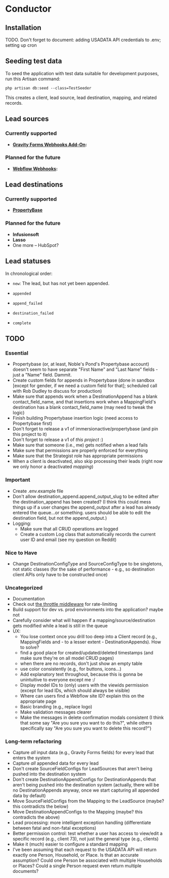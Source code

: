 # Conductor

## Installation

TODO. Don't forget to document: adding USADATA API credentials to .env; setting up cron

## Seeding test data

To seed the application with test data suitable for development purposes, run this Artisan command:

    php artisan db:seed --class=TestSeeder

This creates a client, lead source, lead destination, mapping, and related records.

## Lead sources

### Currently supported

* **[Gravity Forms Webhooks Add-On](https://www.gravityforms.com/add-ons/webhooks/):**

### Planned for the future

* **[Webflow Webhooks](https://webflow.com/feature/create-webhooks-from-project-settings):**

## Lead destinations

### Currently supported

* **[PropertyBase](https://www.propertybase.com/)**

### Planned for the future

* **Infusionsoft**
* **Lasso**
* One more – HubSpot?

## Lead statuses

In chronological order:

* `new`: The lead, but has not yet been appended.

* `appended`

* `append_failed`

* `destination_failed`

* `complete`

## TODO

### Essential

* Propertybase (or, at least, Noble's Pond's Propertybase account) doesn't seem to have separate "First Name" and "Last Name" fields - just a "Name" field. Dammit.
* Create custom fields for appends in Propertybase (done in sandbox [except for gender, if we need a custom field for that]; scheduled call with Rob Dudley to discuss for production)
* Make sure that appends work when a DestinationAppend has a blank contact_field_name, and that insertions work when a MappingField's destination has a blank contact_field_name (may need to tweak the logic)
* Finish building Propertybase insertion logic (need access to Propertybase first)
* Don't forget to release a v1 of immersionactive/propertybase (and pin this project to it)
* Don't forget to release a v1 of *this project* :)
* Make sure that someone (i.e., me) gets notified when a lead fails
* Make sure that permissions are properly enforced for everything
* Make sure that the Strategist role has appropriate permissions
* When a client is deactivated, also skip processing their leads (right now we only honor a deactivated *mapping*)

### Important

* Create .env.example file
* Don't allow destination_append.append_output_slug to be edited after the destination_append has been created? (I think this could mess things up if a user changes the append_output after a lead has already entered the queue...or something. users should be able to edit the destination field, but not the append_output.)
* Logging:
  * Make sure that all CRUD operations are logged
  * Create a custom Log class that automatically records the current user ID and email (see my question on Reddit)

### Nice to Have

* Change DestinationConfigType and SourceConfigType to be singletons, not static classes (for the sake of performance - e.g., so destination client APIs only have to be constructed once)

### Uncategorized

* Documentation
* Check out [the throttle middleware](https://laravel.com/docs/6.x/routing#rate-limiting) for rate-limiting
* Build support for dev vs. prod environments into the application? maybe not
* Carefully consider what will happen if a mapping/source/destination gets modified while a lead is still in the queue
* UX:
  * You lose context once you drill too deep into a Client record (e.g., MappingFields and - to a lesser extent - DestinationAppends). How to solve?
  * find a good place for created/updated/deleted timestamps (and make sure they're on all model CRUD pages)
  * when there are no records, don't just show an empty table
  * use color consistently (e.g., for buttons, icons...)
  * Add explanatory text throughout, because this is gonna be unintuitive to everyone except me :/
  * Display model IDs to (only) users with the viewids permission (except for lead IDs, which should always be visible)
  * Where can users find a Webflow site ID? explain this on the appropriate page
  * Basic branding (e.g., replace logo)
  * Make validation messages clearer
  * Make the messages in delete confirmation modals consistent (I think that some say "Are you sure you want to do this?", while others specifically say "Are you sure you want to delete this record?")

### Long-term refactoring

* Capture *all* input data (e.g., Gravity Forms fields) for every lead that enters the system
* Capture *all* appended data for every lead
* Don't create SourceFieldConfigs for LeadSources that aren't being pushed into the destination system
* Don't create DestinationAppendConfigs for DestinationAppends that aren't being pushed into the destination system (actually, there will be no DestinationAppends anyway, once we start capturing all appended data by default)
* Move SourceFieldConfigs from the Mapping to the LeadSource (maybe? this contradicts the below)
* Move DestinationAppendConfigs to the Mapping (maybe? this contradicts the above)
* Lead processing: more intelligent exception handling (differentiate between fatal and non-fatal exceptions)
* Better permission control: test whether a user has access to view/edit a specific record (e.g., client 73), not just the general type (e.g., clients)
* Make it (much) easier to configure a standard mapping
* I've been assuming that each request to the USADATA API will return exactly one Person, Household, or Place. Is that an accurate assumption? Could one Person be associated with multiple Households or Places? Could a single Person request even return multiple documents?
